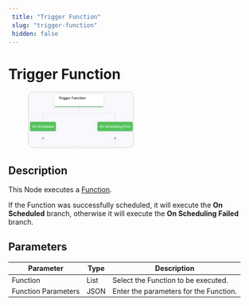 ```yaml
---
 title: "Trigger Function" 
 slug: "trigger-function" 
 hidden: false 
---
```


# Trigger Function

<figure>
  <img class="image-center" src="../../../../../static/img/_assets/ai/resource/node-reference/services/trigger-function.png" width="50%" />
</figure>

## Description

This Node executes a [Function](../../functions.md).

If the Function was successfully scheduled, it will execute the **On Scheduled** branch, otherwise it will execute the **On Scheduling Failed** branch.

## Parameters

| Parameter           | Type | Description                            |
|---------------------|------|----------------------------------------|
| Function            | List | Select the Function to be executed.    |
| Function Parameters | JSON | Enter the parameters for the Function. |
